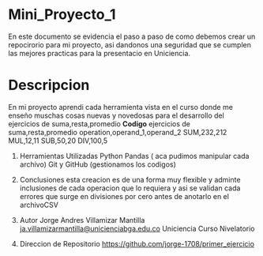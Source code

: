 # Mini_Proyecto_1
En este documento se evidencia el paso a paso de como debemos crear un repocirorio para mi proyecto, asi dandonos una seguridad que se cumplen las mejores practicas para la presentacio en Uniciencia.
# Descripcion
En mi proyecto aprendi cada herramienta vista  en el curso donde me enseño muschas cosas nuevas y novedosas para el desarrollo del ejercicios de suma,resta,promedio
      **Codigo**
       ejercicios de suma,resta,promedio
       operation,operand_1,operand_2
                  SUM,232,212
                  MUL,12,11
                  SUB,50,20
                  DIV,100,5
1. Herramientas Utilizadas
Python
Pandas ( aca pudimos manipular cada archivo)
Git y GitHub (gestionamos los codigos)

2.  Conclusiones
esta creacion es de una forma muy flexible y adminte inclusiones de cada operacion que lo requiera y asi se validan cada errores que surge en divisiones por cero antes de anotarlo en el archivoCSV

4.  Autor
Jorge Andres Villamizar Mantilla
ja.villamizarmantilla@unicienciabga.edu.co
Uniciencia
Curso Nivelatorio

5.  Direccion de Repositorio
https://github.com/jorge-1708/primer_ejercicio

    
